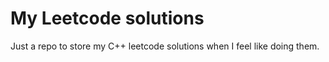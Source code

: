 # My Leetcode solutions

Just a repo to store my C++ leetcode solutions when I feel like doing them.


